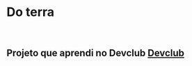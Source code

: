 <h1>Do terra</h1>
<br>
<h2>Projeto que aprendi no Devclub <a href="https://rodolfomori.com.br/devclub">Devclub</a></h2>
<br>
